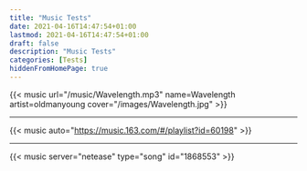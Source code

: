 ```yaml
---
title: "Music Tests"
date: 2021-04-16T14:47:54+01:00
lastmod: 2021-04-16T14:47:54+01:00
draft: false
description: "Music Tests"
categories: [Tests]
hiddenFromHomePage: true
---
```


<!--more-->

{{< music url="/music/Wavelength.mp3" name=Wavelength artist=oldmanyoung cover="/images/Wavelength.jpg" >}}

---

{{< music auto="https://music.163.com/#/playlist?id=60198" >}}

---

{{< music server="netease" type="song" id="1868553" >}}